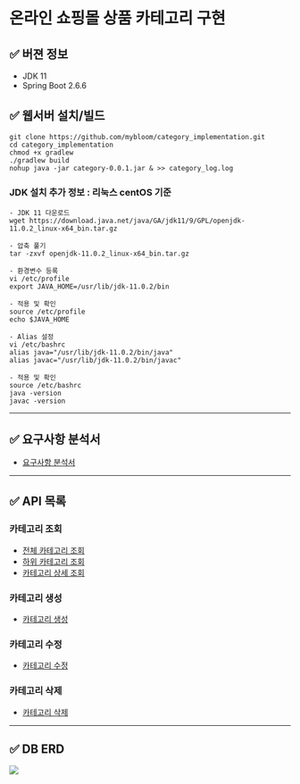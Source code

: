 # 온라인 쇼핑몰 상품 카테고리 구현 

## ✅ 버젼 정보
- JDK 11
- Spring Boot 2.6.6

## ✅ 웹서버 설치/빌드
```
git clone https://github.com/mybloom/category_implementation.git
cd category_implementation
chmod +x gradlew
./gradlew build
nohup java -jar category-0.0.1.jar & >> category_log.log
```

### JDK 설치 추가 정보 : 리눅스 centOS 기준  
```
- JDK 11 다운로드
wget https://download.java.net/java/GA/jdk11/9/GPL/openjdk-11.0.2_linux-x64_bin.tar.gz

- 압축 풀기 
tar -zxvf openjdk-11.0.2_linux-x64_bin.tar.gz

- 환경변수 등록
vi /etc/profile
export JAVA_HOME=/usr/lib/jdk-11.0.2/bin

- 적용 및 확인
source /etc/profile
echo $JAVA_HOME

- Alias 설정 
vi /etc/bashrc
alias java="/usr/lib/jdk-11.0.2/bin/java"
alias javac="/usr/lib/jdk-11.0.2/bin/javac"

- 적용 및 확인
source /etc/bashrc
java -version
javac -version
```

---

## ✅ 요구사항 분석서 

- [요구사항 분석서](docs/requirement.md)

---

## ✅ API 목록

### 카테고리 조회

- [전체 카테고리 조회](docs/apiSelectAll.md)
- [하위 카테고리 조회](docs/apiSelectByParentId.md)
- [카테고리 상세 조회](docs/apiSelectDetail.md)

### 카테고리 생성
- [카테고리 생성](docs/apiCreate.md)

### 카테고리 수정
- [카테고리 수정](docs/apiModify.md)

### 카테고리 삭제
- [카테고리 삭제](docs/apiDelete.md)

---

## ✅ DB ERD
<img src ="https://user-images.githubusercontent.com/55780251/179400581-cb92206c-1abc-4bbc-8636-37f5d562440b.jpg">

